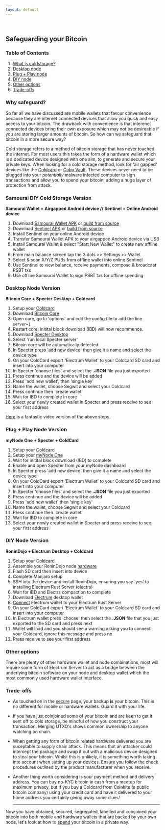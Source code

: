 ```yaml
---
layout: default
---
```

<br/>

## Safeguarding your Bitcoin

### Table of Contents

1.  [What is coldstorage?](#why-safeguard)
2.  [Desktop node](#desktop-node-version)
3.  [Plug + Play node](#plug-play-node-version)
3.  [DIY node](#diy-node-version)
4.  [Other options](#other-options)
5.  [Trade-offs](#trade-offs)


### Why safeguard?

So far all we have discussed are mobile wallets that favour convenience because they are internet connected devices that allow you quick and easy access to your bitcoin. The drawback with convenience is that interenet connected devices bring their own exposure which may not be desireable if you are storing larger amounts of bitcoin. So how can we safeguard that bitcoin in a more secure way?

Cold storage refers to a method of bitcoin storage that has never touched the internet. For most users this takes the form of a hardware wallet which is a dedicated device designed with one aim, to generate and secure your private keys. When looking for a cold storage method, look for 'air gapped' devices like the [Coldcard](https://coldcardwallet.com/) or [Cobo Vault](https://cobo.com/hardware-wallet/cobo-vault). These devices never need to be plugged into your *potentially* malware infected computer to sign transactions and allow you to spend your bitcoin, adding a huge layer of protection from attack.

### Samourai DIY Cold Storage Version

**Samourai Wallet + Airgapped Android device // Sentinel + Online Android device**

1. Download [Samourai Wallet APK](https://samouraiwallet.com/download) or [build from source](https://code.samourai.io/wallet/samourai-wallet-android)
2. Download [Sentinel APK](https://samouraiwallet.com/download) or [build from source](https://code.samourai.io/wallet/sentinel-android)
3. Install Sentinel on your online Android device
2. Transfer Samourai Wallet APK to your airgapped Android device via USB
5. Install Samourai Wallet & select "Start New Wallet" to create new offline wallet
6. From main balance screen tap the 3 dots >> Settings >> Wallet
7. Select & scan X/Y/Z PUBs from offline wallet into online Sentinel
8. Use Sentinel to view balance, receive payments, compose & broadcast PSBT txs
9. Use offline Samourai Wallet to sign PSBT txs for offline spending

### Desktop Node Version

**Bitcoin Core + Specter Desktop + Coldcard**

1.  Setup your [Coldcard](https://coldcardwallet.com/docs/quick)
2.  Download [Bitcoin Core](https://bitcoin.org/en/download)
2.  Open core, go to 'options' and edit the config file to add the line `server=1`
3.  Restart core, initital block download (IBD) will now recommence.
4.  Download [Specter Desktop](https://github.com/cryptoadvance/specter-desktop/releases)
5.  Select 'run local Specter server'
6.  Bitcoin core will be automatically detected
7.  In Specter press 'add new device' then give it a name and select the device type
8.  On your ColdCard export 'Electrum Wallet' to your Coldcard SD card and insert into your computer
9.  In Specter 'choose files' and select the **.JSON** file you just exported
10. Press continue and the device will be added
11. Press 'add new wallet', then 'single key'
12. Name the wallet, choose Segwit and select your Coldcard
13. Press continue then 'create wallet'
14. Wait for IBD to complete in core
15. Select your newly created wallet in Specter and press receive to see your first address

[Here](https://www.youtube.com/watch?v=4koKF2MDXtk) is a fantastic video version of the above steps.

### Plug + Play Node Version

**myNode One + Specter + ColdCard**

1.  Setup your [Coldcard](https://coldcardwallet.com/docs/quick)
2.  Setup your [myNode One](http://mynodebtc.com/guide/getting_started)
3.  Wait for initital block download (IBD) to complete
4.  Enable and open Specter from your myNode dashboard
5.  In Specter press 'add new device' then give it a name and select the device type
6.  On your ColdCard export 'Electrum Wallet' to your Coldcard SD card and insert into your computer
7.  In Specter 'choose files' and select the **.JSON** file you just exported
8.  Press continue and the device will be added
9.  Press 'add new wallet' then 'single key'
10. Name the wallet, choose Segwit and select your Coldcard
11. Press continue then 'create wallet'
12. Wait for IBD to complete in core
13. Select your newly created wallet in Specter and press receive to see your first address

### DIY Node Version

**RoninDojo + Electrum Desktop + Coldcard**

1.  Setup your [Coldcard](https://coldcardwallet.com/docs/quick)
2.  Assemble your RoninDojo node [hardware](https://wiki.ronindojo.io/en/hardware)
3.  Flash SD card then insert into device
4.  Complete Manjaro setup
5.  SSH into the device and install RoninDojo, ensuring you say 'yes' to installing Electrum Rust Server (electrs)
6.  Wait for IBD and Electrs compaction to complete
7.  Download [Electrum](https://electrum.org/#download) desktop wallet
8.  [Connect](https://wiki.ronindojo.io/en/gui-setup/step5) Electrum wallet to your Electrum Rust Server
9.  On your ColdCard export 'Electrum Wallet' to your Coldcard SD card and insert into your computer
10. In Electrum wallet press 'choose' then select the **.JSON** file that you just exported to the SD card and press next 
11. Wallet will load and you should see a warning asking you to connect your Coldcard, ignore this message and press no
12. Press receive to see your first address


### Other options 

There are plenty of other hardware wallet and node combinations, most will require some form of Electrum Server to act as a bridge between the underlying bitcoin software on your node and desktop wallet which the most commonly used hardware wallet interface.


### Trade-offs

* As touched on in the [secure](https://bitcoinprivacy.guide/secure.html) page, your backup **is** your bitcoin. This is no different for mobile or hardware wallets. Guard it with your life.

* If you have just coinjoined some of your bitcoin and are keen to get it sent off to cold storage, be mindful of how you construct your transaction. Merging UTXO's shows common ownership to anyone watching on chain.

* When getting any form of bitcoin related hardware delivered you are suceptable to supply chain attack. This means that an attacker could intercept the package and swap it out with a malicious device designed to steal your bitcoin. Whilst this is unlikely, it is something worth taking into account when setting up your devices. Ensure you follow the check procedures outlined by the product manufacturer when you receive. 

* Another thing worth considering is your payment method and delivery address. You can buy no-KYC bitcoin in cash from a meetup for maximum privacy, but if you buy a Coldcard from Coinkite (a public bitcoin company) using your credit card and have it delivered to your home address you certainly giving away some clues!

  
  ***
  
Now you have obtained, secured, segregated, labelled and coinjoined your bitcoin into both mobile and hardware wallets that are backed by your own node, let's look at how to [spend](https://bitcoinprivacy.guide/spend.html) your bitcoin in a private way.
